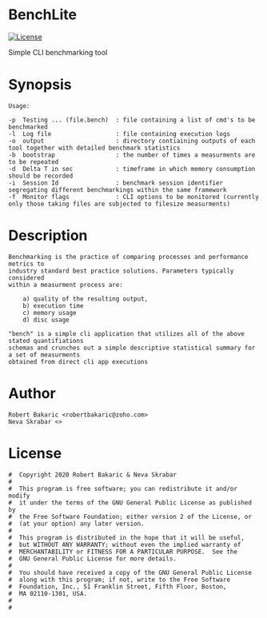 # BenchLite

[![License](https://img.shields.io/badge/license-GPL-blue.svg)]( )

Simple CLI benchmarking tool

# Synopsis

	Usage:

	-p	Testing ... (file.bench)  : file containing a list of cmd's to be benchmarked
	-l	Log file                  : file containing execution logs
	-o	output                    : directory contiaining outputs of each tool together with detailed benchmark statistics
	-b	bootstrap                 : the number of times a measurments are to be repeated
	-d	Delta T in sec            : timeframe in which memory consumption should be recorded
	-i	Session Id                : benchmark session identifier segregating different benchmarkings within the same framework
	-f	Monitor flags             : CLI options to be monitored (currently only those taking files are subjected to filesize measurments)


# Description

	Benchmarking is the practice of comparing processes and performance metrics to
	industry standard best practice solutions. Parameters typically considered
	within a measurment process are:

		a) quality of the resulting output,
		b) execution time
		c) memory usage
		d) disc usage

	"bench" is a simple cli application that utilizes all of the above stated quantifiations
	schemas and crunches out a simple descriptive statistical summary for a set of measurments
	obtained from direct cli app executions

# Author

	Robert Bakaric <robertbakaric@zoho.com>
	Neva Skrabar <>

# License



	#  Copyright 2020 Robert Bakaric & Neva Skrabar
	#  
	#  This program is free software; you can redistribute it and/or modify
	#  it under the terms of the GNU General Public License as published by
	#  the Free Software Foundation; either version 2 of the License, or
	#  (at your option) any later version.
	#  
	#  This program is distributed in the hope that it will be useful,
	#  but WITHOUT ANY WARRANTY; without even the implied warranty of
	#  MERCHANTABILITY or FITNESS FOR A PARTICULAR PURPOSE.  See the
	#  GNU General Public License for more details.
	#  
	#  You should have received a copy of the GNU General Public License
	#  along with this program; if not, write to the Free Software
	#  Foundation, Inc., 51 Franklin Street, Fifth Floor, Boston,
	#  MA 02110-1301, USA.
	#  
	#
